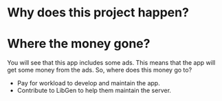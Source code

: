 # Why does this project happen?

# Where the money gone?
You will see that this app includes some ads.
This means that the app will get some money from the ads.
So, where does this money go to?
* Pay for workload to develop and maintain the app.
* Contribute to LibGen to help them maintain the server.